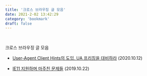 ```yaml
---
title: '크로스 브라우징 글 모음'
date: 2021-2-02 13:42:29
category: 'bookmark'
draft: false
---
```


<!-- <div style="font-size: 12px; font-style: italic; text-align: right;">
마지막 업데이트: 2021.01.20
</div> -->

<!-- - <a href="" target="_blank"></a> -->

<br />

크로스 브라우징 글 모음

- <a href="https://d2.naver.com/helloworld/6532276" target="_blank">User-Agent Client Hints의 도입, UA 프리징을 대비하라</a> (2020.10.12)

- <a href="https://choyongjoon.com/ie11-issues/" target="_blank">IE11 지원하며 마주친 문제들</a> (2019.10.22)
